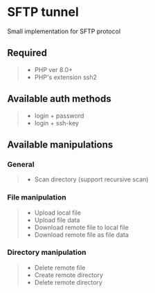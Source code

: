 # SFTP tunnel

Small implementation for SFTP protocol

## Required

> * PHP ver 8.0+
> * PHP's extension ssh2

## Available auth methods

> * login + password
> * login + ssh-key

## Available manipulations

### General 
> * Scan directory (support recursive scan)
  
### File manipulation

> * Upload local file
> * Upload file data
> * Download remote file to local file
> * Download remote file as file data
  
### Directory manipulation

> * Delete remote file
> * Create remote directory
> * Delete remote directory
